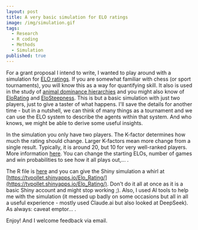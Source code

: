 ```yaml
---
layout: post
title: A very basic simulation for ELO ratings
image: /img/simulation.gif
tags:
  - Research
  - R coding
  - Methods
  - Simulation
published: true
---
```


For a grant proposal I intend to write, I wanted to play around with a simulation for [ELO ratings](https://en.wikipedia.org/wiki/Elo_rating_system). If you are somewhat familiar with chess (or sport tournaments), you will know this as a way for quantifying skill. It also is used in the study of [animal dominance hierarchies](https://link.springer.com/article/10.1007/s10764-017-9952-2) and you might also know of [EloRating](https://cran.r-project.org/web/packages/EloRating/index.html) and [EloSteepness](https://cran.r-project.org/web/packages/EloSteepness/index.html). This is but a basic simulation with just two players, just to give a taster of what happens. I'll save the details for another time - but in a nutshell, we can think of many things as a tournament and we can use the ELO system to describe the agents within that system. And who knows, we might be able to derive some useful insights.

In the simulation you only have two players. The K-factor determines how much the rating should change. Larger K-factors mean more change from a single result. Typically, it is around 20, but 10 for very well-ranked players. More information [here](https://web.archive.org/web/20170928150121/https://ratings.fide.com/calculator_rtd.phtml). You can change the starting ELOs, number of games and win probabilities to see how it all plays out,... .

The R file is [here](https://tvpollet.github.io/Files_for_sharing/elo_rating.R) and you can give the Shiny simulation a whirl at [https://tvpollet.shinyapps.io/Elo_Rating/](https://tvpollet.shinyapps.io/Elo_Rating/). Don't do it all at once as it is a basic Shiny account and might stop working ;). Also, I used AI tools to help me with the simulation (it messed up badly on some occasions but all in all a useful experience - mostly used Claude.ai but also looked at DeepSeek). As always: caveat emptor... .

Enjoy! And I welcome feedback via email.